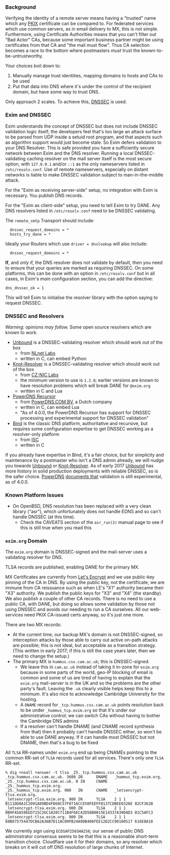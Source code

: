 ### Background

Verifying the identity of a remote server means having a "trusted" name which any [PKIX][] certificate can be compared to.  For federated services which use common servers, as in email delivery to MX, this is not simple.  Furthermore, using Certificate Authorities means that you can't filter out "Bad Actor" CAs, because some important business partner might be using certificates from that CA and "the mail must flow".  Thus CA selection becomes a race to the bottom where postmasters _must_ trust the known-to-be-untrustworthy.

Your choices boil down to:

1. Manually manage trust identities, mapping domains to hosts and CAs to be used
2. Put that data into DNS where it's under the control of the recipient domain, but have some way to trust DNS.

Only approach 2 scales.  To achieve this, [DNSSEC][] is used.


### Exim and DNSSEC

Exim understands the concept of DNSSEC but does not include DNSSEC validation logic itself; the developers feel that's too large an attack surface to be parsed from UDP inside a setuid root program, and that aspects such as algorithm support would just become stale.  So Exim defers validation to your DNS Resolver.  This is safe provided you have a sufficiently secure network between Exim and the DNS resolver.  Running a local DNSSEC-validating caching resolver on the mail server itself is the most secure option, with `127.0.0.1` and/or `::1` as the only nameservers listed in `/etc/resolv.conf`.  Use of remote nameservers, especially on distant networks is liable to make DNSSEC validation subject to man-in-the-middle attack.

For the "Exim as receiving server-side" setup, no integration with Exim is necessary.  You publish DNS records.

For the "Exim as client-side" setup, you need to tell Exim to try DANE.  Any DNS resolvers listed in `/etc/resolv.conf` need to be DNSSEC validating.

The `remote_smtp` Transport should include:

```
  dnssec_request_domains = *
  hosts_try_dane = *
```

Ideally your Routers which use `driver = dnslookup` will also include:

```
  dnssec_request_domains = *
```

**If**, and _only_ if, the DNS resolver does not validate by default, then you need to ensure that your queries are marked as requiring DNSSEC.  On some platforms, this can be done with an option in `/etc/resolv.conf` but in all cases, in Exim's _main_ configuration section, you can add the directive:

```
dns_dnssec_ok = 1
```

This will tell Exim to initialise the resolver library with the option saying to request DNSSEC.


### DNSSEC and Resolvers

_Warning: opinions may follow._  Some open source resolvers which are known to work.

* [Unbound][] is a DNSSEC-validating resolver which should work out of the box
  + from [NLnet Labs][]
  + written in C, can embed Python
* [Knot-Resolver][] is a DNSSEC-validating resolver which should work out of the box
  + from [CZ-NIC Labs][]
  + the minimum version to use is `1.2.0`; earlier versions are known to have resolution problems which will break DANE for `@exim.org`
  + written in C and Lua
* [PowerDNS Recursor][]
  + from [PowerDNS.COM BV][PowerDNS], a Dutch company
  + written in C, can embed Lua
  + "As of 4.0.0, the PowerDNS Recursor has support for DNSSEC processing and experimental support for DNSSEC validation"
* [Bind][] is the classic DNS platform, authoritative and recursive, but requires some configuration expertise to get DNSSEC working as a resolver-only platform
  + from [ISC][]
  + written in C

If you already have expertise in Bind, it's a fair choice, but for simplicity and maintenance by a postmaster who isn't a DNS admin already, we will nudge you towards [Unbound][] or [Knot-Resolver][].  As of early 2017 [Unbound][] has more history in solid production deployments with reliable DNSSEC, so is the safer choice.  [PowerDNS][] [documents that](https://doc.powerdns.com/md/recursor/dnssec/) validation is still experimental, as of 4.0.0.


### Known Platform Issues

* On OpenBSD, DNS resolution has been replaced with a very clean library ("asr"), which unfortunately does not handle EDNS and so can't handle DNSSEC (at this time).
  + Check the CAVEATS section of the `asr_run(3)` manual page to see if this is still true when you read this


### `exim.org` Domain

The `exim.org` domain is DNSSEC-signed and the mail-server uses a validating resolver for DNS.

TLSA records are published, enabling DANE for the primary MX.

MX Certificates are currently from [Let's Encrypt][] and we use public-key pinning of the CA in DNS.  By using the public key, not the certificate, we are immune from CA reissuance such as when LE's "X1" authority became their "X3" authority.  We publish the public keys for "X3" and "X4" (the standby).  We also publish a couple of other CA records.  There is no need to use a public CA, with DANE, but doing so allows some validation by those not using DNSSEC and avoids our needing to run a CA ourselves.  All our web-services need PKIX CA-issued certs anyway, so it's just one more.

There are two MX records:

* At the current time, our backup MX's domain is not DNSSEC-signed, so interception attacks by those able to carry out active on-path attacks are possible; this is not ideal, but acceptable as a transition strategy.  (This written in early 2017; if this is still the case years later, then we need to change the setup.)
* The primary MX is `hummus.csx.cam.ac.uk`; this is DNSSEC-signed.
  + We leave this in `cam.ac.uk` instead of taking it in-zone for `exim.org` because in some parts of the world, geo-IP blocking of email is common and some of us are tired of having to explain that the `exim.org` mail-server is in the UK and so the problems are the other party's fault.  Leaving the `.uk` clearly visible helps keep this to a minimum.  It's also nice to acknowledge Cambridge University for the hosting.
  + A `DNAME` record for `_tcp.hummus.csx.cam.ac.uk` points resolution back to be under `_hummus_tcp.exim.org` so that it's under our administrative control; we can switch CAs without having to bother the Cambridge DNS admins
  + If a resolver can't handle DNAME (and CNAME record synthesis from that) then it probably can't handle DNSSEC either, so won't be able to use DANE anyway.  If it can handle most DNSSEC but not DNAME, then that's a bug to be fixed

All `TLSA` RR-names under `exim.org` end up being CNAMEs pointing to the common RR-set of `TLSA` records used for all services.  There's only one `TLSA` RR-set.

```
% dig +noall +answer -t tlsa _25._tcp.hummus.csx.cam.ac.uk
_tcp.hummus.csx.cam.ac.uk. 3600 IN      DNAME   _hummus_tcp.exim.org.
_25._tcp.hummus.csx.cam.ac.uk. 0 IN     CNAME   _25._hummus_tcp.exim.org.
_25._hummus_tcp.exim.org. 900   IN      CNAME   _letsencrypt-tlsa.exim.org.
_letsencrypt-tlsa.exim.org. 900 IN      TLSA    2 1 1 B111DD8A1C2091A89BD4FD60C57F0716CCE50FEEFF8137CDBEE0326E 02CF362B
_letsencrypt-tlsa.exim.org. 900 IN      TLSA    2 1 1 0B9FA5A59EED715C26C1020C711B4F6EC42D58B0015E14337A39DAD3 01C5AFC3
_letsencrypt-tlsa.exim.org. 900 IN      TLSA    2 1 1 60B87575447DCBA2A36B7D11AC09FB24A9DB406FEE12D2CC90180517 616E8A18
```

We currently sign using `ECDSAP256SHA256`; our sense of public DNS administrator consensus seems to be that this is a reasonable short-term transition choice.  Cloudflare use it for their domains, so any resolver which breaks on it will cut off DNS resolution of large chunks of Internet.

[DNSSEC]: https://en.wikipedia.org/wiki/Domain_Name_System_Security_Extensions "DNS Security Extensions"
[PKIX]: https://en.wikipedia.org/wiki/X.509
[Unbound]: https://www.unbound.net/
[NLnet Labs]: https://www.nlnetlabs.nl/
[Knot-Resolver]: https://www.knot-resolver.cz/
[CZ-NIC Labs]: https://labs.nic.cz/en/
[Bind]: https://www.isc.org/downloads/bind/
[ISC]: https://www.isc.org/ "Internet Systems Consortium"
[PowerDNS Recursor]: https://www.powerdns.com/recursor.html
[PowerDNS]: https://www.powerdns.com/whatwedo.html
[Let's Encrypt]: https://letsencrypt.org/ "Let’s Encrypt is a free, automated, and open Certificate Authority"